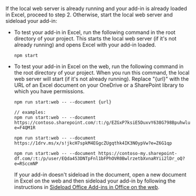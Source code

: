 If the local web server is already running and your add-in is already loaded in Excel, proceed to step 2. Otherwise, start the local web server and sideload your add-in: 

- To test your add-in in Excel, run the following command in the root directory of your project. This starts the local web server (if it's not already running) and opens Excel with your add-in loaded.

    ```command&nbsp;line
    npm start
    ```

- To test your add-in in Excel on the web, run the following command in the root directory of your project. When you run this command, the local web server will start (if it's not already running). Replace "{url}" with the URL of an Excel document on your OneDrive or a SharePoint library to which you have permissions.

    ```command&nbsp;line
    npm run start:web -- --document {url}

    // examples:
    npm run start:web -- --document https://contoso.sharepoint.com/:t:/g/EZGxP7ksiE5DuxvY638G798BpuhwluxCMfF1WZQj3VYhYQ?e=F4QM1R

    npm run start:web -- --document https://1drv.ms/x/s!jkcH7spkM4EGgcZUgqthk4IK3NOypVw?e=Z6G1qp

    npm run start:web -- --document https://contoso-my.sharepoint-df.com/:t:/p/user/EQda453DNTpFnl1bFPhOVR0BwlrzetbXvnaRYii2lDr_oQ?e=RSccmNP
    ```
    If your add-in doesn't sideload in the document, open a new document in Excel on the web and then sideload your add-in by following the instructions in [Sideload Office Add-ins in Office on the web](../testing/sideload-office-add-ins-for-testing.md#sideload-an-office-add-in-in-office-on-the-web).
